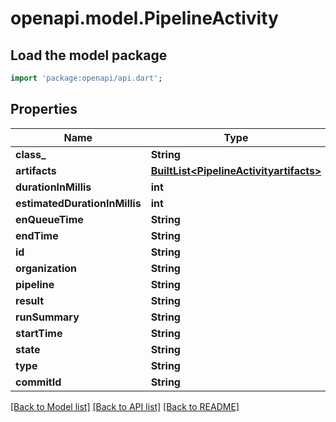 # openapi.model.PipelineActivity

## Load the model package
```dart
import 'package:openapi/api.dart';
```

## Properties
Name | Type | Description | Notes
------------ | ------------- | ------------- | -------------
**class_** | **String** |  | [optional] 
**artifacts** | [**BuiltList&lt;PipelineActivityartifacts&gt;**](PipelineActivityartifacts.md) |  | [optional] 
**durationInMillis** | **int** |  | [optional] 
**estimatedDurationInMillis** | **int** |  | [optional] 
**enQueueTime** | **String** |  | [optional] 
**endTime** | **String** |  | [optional] 
**id** | **String** |  | [optional] 
**organization** | **String** |  | [optional] 
**pipeline** | **String** |  | [optional] 
**result** | **String** |  | [optional] 
**runSummary** | **String** |  | [optional] 
**startTime** | **String** |  | [optional] 
**state** | **String** |  | [optional] 
**type** | **String** |  | [optional] 
**commitId** | **String** |  | [optional] 

[[Back to Model list]](../README.md#documentation-for-models) [[Back to API list]](../README.md#documentation-for-api-endpoints) [[Back to README]](../README.md)


